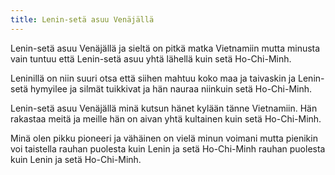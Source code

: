 ```yaml
---
title: Lenin-setä asuu Venäjällä
---
```


Lenin-setä asuu Venäjällä
ja sieltä on pitkä matka Vietnamiin
mutta minusta vain tuntuu että
Lenin-setä asuu yhtä lähellä kuin setä Ho-Chi-Minh.

Leninillä on niin suuri otsa
että siihen mahtuu koko maa ja taivaskin
ja Lenin-setä hymyilee ja silmät tuikkivat
ja hän nauraa niinkuin setä Ho-Chi-Minh.

Lenin-setä asuu Venäjällä
minä kutsun hänet kylään tänne Vietnamiin.
Hän rakastaa meitä
ja meille hän on aivan yhtä kultainen kuin setä Ho-Chi-Minh.

Minä olen pikku pioneeri
ja vähäinen on vielä minun voimani
mutta pienikin voi taistella
rauhan puolesta kuin Lenin ja setä Ho-Chi-Minh
rauhan puolesta kuin Lenin ja setä Ho-Chi-Minh.
